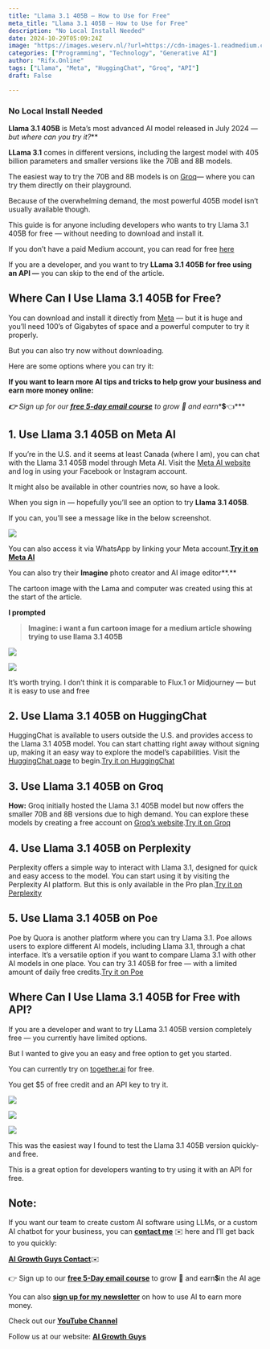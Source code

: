 ```yaml
---
title: "Llama 3.1 405B — How to Use for Free"
meta_title: "Llama 3.1 405B — How to Use for Free"
description: "No Local Install Needed"
date: 2024-10-29T05:09:24Z
image: "https://images.weserv.nl/?url=https://cdn-images-1.readmedium.com/v2/resize:fit:800/1*db_ND6LyQ5_p5jFJCTo5GQ.jpeg"
categories: ["Programming", "Technology", "Generative AI"]
author: "Rifx.Online"
tags: ["Llama", "Meta", "HuggingChat", "Groq", "API"]
draft: False

---
```






### No Local Install Needed

**Llama 3\.1 405B** is Meta’s most advanced AI model released in July 2024 — **but where can you try it*?***



**LLama 3\.1** comes in different versions, including the largest model with 405 billion parameters and smaller versions like the 70B and 8B models.

The easiest way to try the 70B and 8B models is on [Groq](https://console.groq.com/playground)— where you can try them directly on their playground.

Because of the overwhelming demand, the most powerful 405B model isn’t usually available though.

This guide is for anyone including developers who wants to try Llama 3\.1 405B for free — without needing to download and install it.

If you don’t have a paid Medium account, you can read for free [here](https://addison-best.medium.com/9aaf3561932d?source=friends_link&sk=5fa532d1caaec229a0b9a445d8749449)

If you are a developer, and you want to try **LLama 3\.1 405B for free using an API —** you can skip to the end of the article.


## Where Can I Use Llama 3\.1 405B for Free?

You can download and install it directly from [Meta](https://llama.meta.com/) — but it is huge and you’ll need 100’s of Gigabytes of space and a powerful computer to try it properly.

But you can also try now without downloading.

Here are some options where you can try it:

**If you want to learn more AI tips and tricks to help grow your business and earn more money online:**

***👉*** *Sign up for our **[free 5\-day email course](https://aigrowthguys.com/5-day-free-course-how-to-grow-your-business-like-a-weed)** to grow 🚀 and earn**💲👈***


## 1\. Use Llama 3\.1 405B on Meta AI

If you’re in the U.S. and it seems at least Canada (where I am), you can chat with the Llama 3\.1 405B model through Meta AI. Visit the [Meta AI website](https://www.meta.ai) and log in using your Facebook or Instagram account.

It might also be available in other countries now, so have a look.

When you sign in — hopefully you’ll see an option to try **Llama 3\.1 405B**.

If you can, you’ll see a message like in the below screenshot.

![](https://images.weserv.nl/?url=https://cdn-images-1.readmedium.com/v2/resize:fit:800/1*cw1WMKhdZhzUp0L3Kn7Qng.png)

You can also access it via WhatsApp by linking your Meta account.[**Try it on Meta AI**](https://www.meta.ai)

You can also try their **Imagine** photo creator and AI image editor**.**

The cartoon image with the Lama and computer was created using this at the start of the article.

**I prompted**


> **Imagine: i want a fun cartoon image for a medium article showing trying to use llama 3\.1 405B**

![](https://images.weserv.nl/?url=https://cdn-images-1.readmedium.com/v2/resize:fit:800/1*8MeC_M2O7UX7ulPOfUCuHA.png)

![](https://images.weserv.nl/?url=https://cdn-images-1.readmedium.com/v2/resize:fit:800/1*dIG62eA7YAT3mpLA0etz9Q.png)

It’s worth trying. I don’t think it is comparable to Flux.1 or Midjourney — but it is easy to use and free


## 2\. Use Llama 3\.1 405B on HuggingChat

HuggingChat is available to users outside the U.S. and provides access to the Llama 3\.1 405B model. You can start chatting right away without signing up, making it an easy way to explore the model’s capabilities. Visit the [HuggingChat page](https://huggingface.co) to begin.[Try it on HuggingChat](https://huggingface.co)


## 3\. Use Llama 3\.1 405B on Groq

**How:** Groq initially hosted the Llama 3\.1 405B model but now offers the smaller 70B and 8B versions due to high demand. You can explore these models by creating a free account on [Groq’s website](https://groq.com).[Try it on Groq](https://groq.com)


## 4\. Use Llama 3\.1 405B on Perplexity

Perplexity offers a simple way to interact with Llama 3\.1, designed for quick and easy access to the model. You can start using it by visiting the Perplexity AI platform. But this is only available in the Pro plan.[Try it on Perplexity](https://www.perplexity.ai)


## 5\. Use Llama 3\.1 405B on Poe

Poe by Quora is another platform where you can try Llama 3\.1\. Poe allows users to explore different AI models, including Llama 3\.1, through a chat interface. It’s a versatile option if you want to compare Llama 3\.1 with other AI models in one place. You can try 3\.1 405B for free — with a limited amount of daily free credits.[Try it on Poe](https://poe.com)


## Where Can I Use Llama 3\.1 405B for Free with API?

If you are a developer and want to try LLama 3\.1 405B version completely free — you currently have limited options.

But I wanted to give you an easy and free option to get you started.

You can currently try on [together.ai](https://together.ai) for free.

You get $5 of free credit and an API key to try it.

![](https://images.weserv.nl/?url=https://cdn-images-1.readmedium.com/v2/resize:fit:800/1*w8LOXw-Wm0QTz5YgvZ27ug.png)

![](https://images.weserv.nl/?url=https://cdn-images-1.readmedium.com/v2/resize:fit:800/1*YpKURkmy--xstoJpZ4fmbw.png)

![](https://images.weserv.nl/?url=https://cdn-images-1.readmedium.com/v2/resize:fit:800/1*g0FxHkg6gq5OMXXo1Yzr0A.png)

This was the easiest way I found to test the Llama 3\.1 405B version quickly\- and free.

This is a great option for developers wanting to try using it with an API for free.


## Note:

If you want our team to create custom AI software using LLMs, or a custom AI chatbot for your business, you can [**contact me**](https://aigrowthguys.com/contact/) ✉️ here and I’ll get back to you quickly:

[**AI Growth Guys Contact**](https://aigrowthguys.com/contact/)✉️

👉 Sign up to our [**free 5\-Day email course**](https://aigrowthguys.com/5-day-free-course-how-to-grow-your-business-like-a-weed/) to grow 🚀 and earn💲in the AI age

You can also [**sign up for my newsletter**](https://ai-growth-guys.beehiiv.com/subscribe/?via=andrew-best) on how to use AI to earn more money.

Check out our [**YouTube Channel**](https://www.youtube.com/@aigrowthguys)

Follow us at our website: [**AI Growth Guys**](https://aigrowthguys.com/)


